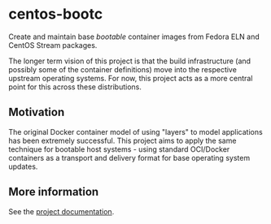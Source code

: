 # centos-bootc

Create and maintain base *bootable* container images from Fedora ELN and
CentOS Stream packages.

The longer term vision of this project is that the build infrastructure
(and possibly some of the container definitions) move into the respective
upstream operating systems.  For now, this project acts as a more central
point for this across these distributions.

## Motivation

The original Docker container model of using "layers" to model
applications has been extremely successful.  This project
aims to apply the same technique for bootable host systems - using
standard OCI/Docker containers as a transport and delivery format
for base operating system updates.

## More information

See the [project documentation](https://centos.github.io/centos-bootc/).
